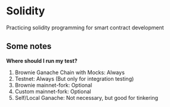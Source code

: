 # Solidity

Practicing solidity programming for smart contract development

## Some notes

<strong>Where should I run my test?</strong>

<ol>
  <li>Brownie Ganache Chain with Mocks: Always</li>
  <li>Testnet: Always (But only for integration testing)</li>
  <li>Brownie mainnet-fork: Optional</li>
  <li>Custom mainnet-fork: Optional</li>
  <li>Self/Local Ganache: Not necessary, but good for tinkering</li>
</ol>
